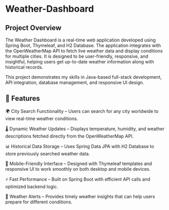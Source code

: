 # Weather-Dashboard

## Project Overview

The Weather Dashboard is a real-time web application developed using Spring Boot, Thymeleaf, and H2 Database. The application integrates with the OpenWeatherMap API to fetch live weather data and display conditions for multiple cities. It is designed to be user-friendly, responsive, and insightful, helping users get up-to-date weather information along with historical records.

This project demonstrates my skills in Java-based full-stack development, API integration, database management, and responsive UI design.

## 🚀 Features

🌍 City Search Functionality – Users can search for any city worldwide to view real-time weather conditions.

🌡️ Dynamic Weather Updates – Displays temperature, humidity, and weather descriptions fetched directly from the OpenWeatherMap API.

📊 Historical Data Storage – Uses Spring Data JPA with H2 Database to store previously searched weather data.

📱 Mobile-Friendly Interface – Designed with Thymeleaf templates and responsive UI to work smoothly on both desktop and mobile devices.

⚡ Fast Performance – Built on Spring Boot with efficient API calls and optimized backend logic.

🔔 Weather Alerts – Provides timely weather insights that can help users prepare for different conditions.
